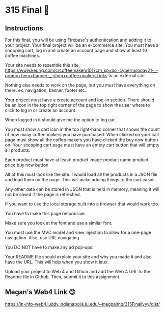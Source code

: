 # 315 Final 🍵

## Instructions

For this final, you will be using Firebase's authentication and adding it to your project. Your final project will be an e-commerce site. You must have a shopping cart, log in and create an account page and show at least 10 coffee machines.

Your site needs to resemble this site, https://www.keurig.com/c/coffeemakers101?cm_sp=bo+cybermonday21-_-promo+hero+banner-_-shop+coffee+makersLinks to an external site.

Nothing else needs to work on the page, but you must have everything on there. ex. navigation, banner, footer etc..

Your project must have a create account and log-in section. There should be an icon in the top right corner of the page to show the user where to click to log in or create an account.

When logged in it should give me the option to log out.

You must show a cart icon in the top right-hand corner that shows the count of how many coffee makers you have purchased. When clicked on your cart page must show all the coffee makers you have clicked the buy now button on. Your shopping cart page must have an empty cart button that will empty all products.

Each product must have at least:
product image
product name
product price
buy now button

All of this must look like the site. I would load all the products in a JSON file and load them on the page.
This will make adding things to the cart easier.

Any other data can be stored in JSON that is held in memory, meaning it will not be saved if the page is refreshed.

If you want to use the local storage built into a browser that would work too.

You have to make this page responsive.

Make sure you look at the font and use a similar font.

You must use the MVC model and view injection to allow for a one-page navigation. Also, use URL navigating.

You DO NOT have to make any ad pop-ups.

Your README file should explain your site and why you made it and also have the URL.
This will help when you show it later.

Upload your project to Web 4 and Github and add the Web 4 URL to the Readme file in Github. Then, submit it to this assignment.

## Megan's Web4 Link 😊

https://in-info-web4.luddy.indianapolis.iu.edu/~megpalmq/315Finallyyy/dist/
